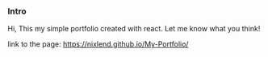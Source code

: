 ### Intro

Hi, This my simple portfolio created with react. Let me know what you think!

link to the page: https://nixlend.github.io/My-Portfolio/
